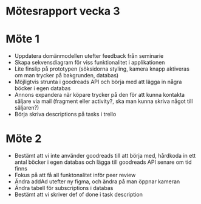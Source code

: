 # Mötesrapport vecka 3
# Möte 1
* Uppdatera domänmodellen utefter feedback från seminarie
* Skapa sekvensdiagram för viss funktionalitet i applikationen
* Lite finslip på prototypen (söksidorna styling, kamera knapp aktiveras om man trycker på bakgrunden, databas)
* Möjligtvis strunta i goodreads API och börja med att lägga in några böcker i egen databas
* Annons expandera när köpare trycker på den för att kunna kontakta säljare via mail (fragment eller activity?, ska man kunna skriva något till säljaren?)
* Börja skriva descriptions på tasks i trello

# Möte 2
* Bestämt att vi inte använder goodreads till att börja med, hårdkoda in ett antal böcker i egen databas och lägga till goodreads API senare om tid finns
* Fokus på att få all funktonalitet inför peer review
* Ändra addAd utefter ny figma, och ändra på man öppnar kameran
* Ändra tabell för subscriptions i databas
* Bestämt att vi skriver def of done i task description
